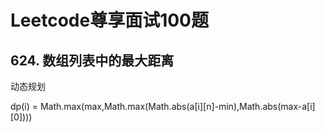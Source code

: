 # Leetcode尊享面试100题

## 624. 数组列表中的最大距离

动态规划

dp(i) = Math.max(max,Math.max(Math.abs(a[i][n]-min),Math.abs(max-a[i][0])))
